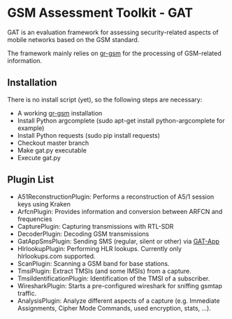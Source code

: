 # GSM Assessment Toolkit - GAT

GAT is an evaluation framework for assessing security-related aspects of mobile networks based on the GSM standard.

The framework mainly relies on [gr-gsm](https://github.com/ptrkrysik/gr-gsm) for the processing of GSM-related information.


## Installation

There is no install script (yet), so the following steps are necessary:

- A working [gr-gsm](https://github.com/ptrkrysik/gr-gsm) installation
- Install Python argcomplete (sudo apt-get install python-argcomplete for example)
- Install Python requests (sudo pip install requests)
- Checkout master branch
- Make gat.py executable
- Execute gat.py

## Plugin List

- A51ReconstructionPlugin: Performs a reconstruction of A5/1 session keys using Kraken
- ArfcnPlugin: Provides information and conversion between ARFCN and frequencies
- CapturePlugin: Capturing transmissions with RTL-SDR
- DecoderPlugin: Decoding GSM transmissions
- GatAppSmsPlugin: Sending SMS (regular, silent or other) via [GAT-App](https://github.com/romankh/gat-app)
- HlrlookupPlugin: Performing HLR lookups. Currently only hlrlookups.com supported.
- ScanPlugin: Scanning a GSM band for base stations.
- TmsiPlugin: Extract TMSIs (and some IMSIs) from a capture.
- TmsiIdentificationPlugin: Identification of the TMSI of a subscriber.
- WiresharkPlugin: Starts a pre-configured wireshark for sniffing gsmtap traffic.
- AnalysisPlugin: Analyze different aspects of a capture (e.g. Immediate Assignments, Cipher Mode Commands, used encryption, stats, ...).

